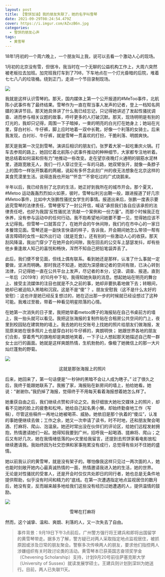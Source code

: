 ```yaml
---
layout: post
title: 【雪饼加油】我的朋友失联了，她的名字叫雪琴
date: 2021-09-29T08:24:54.479Z
cover: https://i.imgur.com/AZvzB6n.jpg
categories:
  - 雪饼的朋友心声
tags:
  - 黄雪琴
---
```


18年1月初的一个周六晚上，一个朋友叫上我，说可以去看一个激动人心的现场。

<!--more-->

1月初的北京没有雪，但很冷，我当时在一个无聊的公益机构工作上，大周六突然被老板拉去加班。加完班我打车到了798，下车地点在一个灯光昏暗的后院，堆着七七八八的垃圾桶。绕到正门，走进一个节目录制现场。

![](https://i.imgur.com/Mk1n7oh.jpg)

我就是这样认识雪琴的。那天，国内媒体上第一个公开报道的#MeToo事件，北航陈小武事件有了最终结果。雪琴作为一直在帮当事人发声的记者，登上一档知名网媒的演讲节目。那天她具体讲了什么我已经忘记，只记得她讲述了发起性骚扰调查、进而参与相关议题的故事，呼吁更多的人打破沉默。那天，现场明明是有别的灯光的，我却只记得，周围一下子暗掉，一束的明亮的白光打在她身上；她站在光里，穿白衬衫、牛仔裤，脚上应时地着一双中长靴，好像一个利落的女骑士。后来我发现，白衬衫、牛仔裤，就是雪琴一贯喜欢的打扮，干脆利落、明朗爽快。

那天是我第一次见到雪琴。演讲后相识的朋友们，张罗着大家一起吃重庆火锅。打车去参观的路上，她回忆着北航陈小武事件推动的种种细节，大家都专注地听着。她总结着如何温和但有力”地推动一些改变。走在望京夜晚灯火通明的钢筋水泥林里，道路宽敞无人，我们一行人穿过空无一车的马路，她双臂张开，就像一条脖子上的围巾一样张开飘着的两裾，说起有多怀念此刻广州的夜无法想象在北京这样的美食荒漠里生活。说得连我也开始“”怀念“”不曾吃过的广式烧鹅来。

半年以后，我已经告别了北京的生活，她正好到我所在的城市开会。那个夏天，#Metoo 运动轰轰烈烈如火如荼，彼时，雪琴似利刃出鞘一般，跟进报道了好几宗#Metoo事件，比如中大张鹏性骚扰女学生的事情。报道出来后，张鹏一度表示要追究雪琴的法律责任，雪琴便写了一封公开信，喊话“承担我们各自应该承担的法律责任吧，也好为我国‘反性骚扰法’贡献一个案例和一份力量”。而那个时候我正在休养，没有参与运动中的任何行动。我不抱希望地问她要不要一见，觉得她应该不太记得我。但雪琴一口就答应了，在她开会的午休间隙，我们约在市中心的一家日本餐馆见面。雪琴还是一副快言快语的样子，告诉我，开会期间她怎么带领一帮有语言障碍的女性一起外出行动（就是觅食）。还有别的一些激动人心的收获。那天刮风降温，我出门穿少了在她开会的间隙，我在回去的公交车上瑟瑟发抖，却有些他乡重逢故人知己的喜悦和畅快，浑然不知自己把铅笔袋弄丢了。

此后，我们便不曾见面，但线上偶有联系。看到她还是那样，认准了什么事就一定要做，坚决而明确。那时我还不知道，她因为深感做记者的空间有限，已决心转到法律，只记得她一直在公共平台上发声，尽记者的本分，记录、调查、报道。直到一年后（2019年）的10月中下旬，我得知她失联的消息。想起她站在明亮的舞台上、接受主流媒体的注目也就是不久之前的事，她却非要执着地做下去；转眼间，她却已被迫陷入黑暗和沉寂。这是不是“傻”？ 。朋友安慰我（这不是什么太好的安慰）：这也许是她已经反复想过的，她在迈出那一步的时候就已经设想过了这种可能。我难过至极，带着一种看见明星陨落的心情。

在她第一次消失的日子里，我把她举着metoo牌子的海报贴在自己书桌前方的墙上，我一抬头就可以看见。我把这张海报的复制件贴在合租房公共空间的门上，夜里到校园贴在建筑物的墙上。我去她的社交账号上找她的照片给朋友们做海报，发现原来她在很多照片上也是穿白衬衫牛仔裤的，爽朗明快； 她跟世界各地的朋友们合影，穿着秀气的旗袍却是爽朗地笑着，一下子让人想起那天她描述自己帮一群女士出行的画面。她就是这样爽朗热情，生机勃勃的，像极了她微信上的那一大片灿烂蓬勃的野菊。

![](https://i.imgur.com/kjGLMvV.jpg)

<center>这就是那张海报上的照片</center>

后来，她回来了，第一句话便是“一秒钟的黑暗不会让人成为瞎子。” 过了很久之后，我终于能跟她联系了。我搬了家，海报贴在新房间的墙上，拍给她看。她说：“谢谢你。”我扔掉了海报，觉得终于不用每天看着海报想着她怎么样了。

她重获自由之后，我们继续点赞和评论之交。我仔细放大她社交媒体上的照片，却看不见她的脸上的疲惫和松垮。她给自己起名黄小懒，却始终勤奋地工作（写稿），尽管这些稿件一再地让她被喝茶、威胁。她依旧是那个执着的“傻瓜”，认准的事她便继续去做；工作之余，她又一次申请了读书，时不时地，还和朋友聚会喝酒、打麻将、爬山、泡温泉。她还时常出没在伙伴们的评论区，给她们远程发射拥抱，热情邀请她们一起。她得知我要到广州，招呼我一起喝酒、搓麻将、爬山；之后又有好几次，她在我情绪低落的po文里给我留言，还提到去煎饼家看电影放松继续邀请我。我始终因为社交恐惧和家事拖累没有成行，总觉得有些对不住她的盛情。

她以前我认识的黄雪琴，就是没有架子的。哪怕像我这样只见过一两次面的人，她也能时刻敞开她内心最真诚热情的一面，热情邀请我进入她的生活，她的世界。 无论是对性骚扰的受害人，还是开会时仅仅共处即日的同行者，她也总是无条件地提供帮助，似乎没有时间和精力的“底线。在第一次遭遇指定地点监视居住的数月后，她没有变，反而越来越多地给我们这些没有经历过她遭遇的人，提供温情的鼓励。

![](https://i.imgur.com/9hgk1BR.jpg)

<center>雪琴在打麻将</center>

然而，这个诚挚、温和、爽朗、利落的人，又一次失去了自由。

> 事件背景：9月19日下午3点前后，广州警方强行将王建兵和即将出国留学的黄雪琴带走。据多方了解，警方疑已对两人采取指定地点监视居住，被抓原因或涉及日常的朋友聚会。警察多次传唤两人的朋友，要求他们指控两人涉嫌组织有关时政讨论类的活动。黄雪琴本已获英国志奋领奖学金（Chevening Scholarship）支持，计划9月20号前往萨塞克斯大学（University of Sussex）就读发展学硕士。王建兵则计划到深圳为她送行。目前，两人已失联11天。